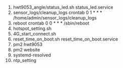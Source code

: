 1. hwt9053_angle/status_led.sh  status_led.service
2. sensor_logs/cleanup_logs  crontab 0 1 * * * /home/admin/sensor_logs/cleanup_logs
3. reboot crontab 0 0 * * * /sbin/reboot
4. hotspot_setting.sh
5. 4G_start_connect.sh 
6. reset_time_on_boot.sh reset_time_on_boot.service
7. pm2 hwt9053
8. pm2 website
9. systemd-resolved 
10. ntp_setting